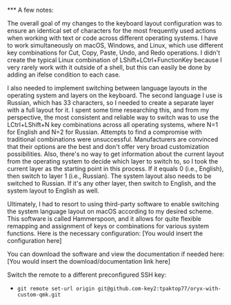 *** A few notes:



The overall goal of my changes to the keyboard layout configuration was to ensure an identical 
set of characters for the most frequently used actions when working with text or code across 
different operating systems. I have to work simultaneously on macOS, Windows, and Linux, 
which use different key combinations for Cut, Copy, Paste, Undo, and Redo operations. I didn't 
create the typical Linux combination of LShift+LCtrl+FunctionKey because I very rarely work 
with it outside of a shell, but this can easily be done by adding an ifelse condition to each 
case.

I also needed to implement switching between language layouts in the operating system 
and layers on the keyboard. The second language I use is Russian, which has 33 characters, 
so I needed to create a separate layer with a full layout for it. I spent some time 
researching this, and from my perspective, the most consistent and reliable way to switch 
was to use the LCtrl+LShift+N key combinations across all operating systems, where N=1 for 
English and N=2 for Russian. Attempts to find a compromise with traditional combinations 
were unsuccessful. Manufacturers are convinced that their options are the best and don't
offer very broad customization possibilities. Also, there's no way to get information 
about the current layout from the operating system to decide which layer to switch to, so 
I took the current layer as the starting point in this process. If it equals 0 (i.e., English), 
then switch to layer 1 (i.e., Russian). The system layout also needs to be switched to Russian. 
If it's any other layer, then switch to English, and the system layout to English as well.

Ultimately, I had to resort to using third-party software to enable switching the system 
language layout on macOS according to my desired scheme. This software is called Hammerspoon, 
and it allows for quite flexible remapping and assignment of keys or combinations for various
system functions. Here is the necessary configuration: [You would insert the configuration here]

You can download the software and view the documentation if needed here: [You would insert the download/documentation link here]



Switch the remote to a different preconfigured SSH key:
- `git remote set-url origin git@github.com-key2:tpaktop77/oryx-with-custom-qmk.git`

